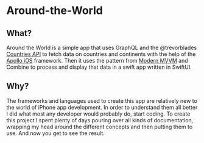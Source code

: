 # Around-the-World
## What?
Around the World is a simple app that uses GraphQL and the @trevorblades [Countries API](https://github.com/trevorblades/countries) to fetch data on countries and continents with the help of the [Apollo iOS](https://github.com/apollographql/apollo-ios) framework. Then it uses the pattern from [Modern MVVM](https://github.com/V8tr/ModernMVVM) and Combine to process and display that data in a swift app written in SwiftUI.
## Why?
The frameworks and languages used to create this app are relatively new to the world of iPhone app development. In order to understand them all better I did what most any developer would probably do, start coding. To create this project I spent plenty of days pouring over all kinds of documentation, wrapping my head around the different concepts and then putting them to use. And now you get to see the result.
